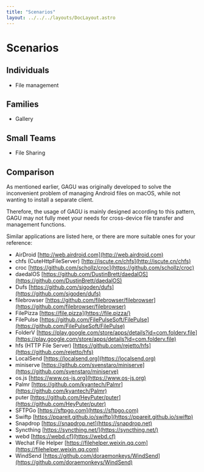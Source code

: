 ```yaml
---
title: "Scenarios"
layout: ../../../layouts/DocLayout.astro
---
```


# Scenarios

## Individuals

- File management

## Families

- Gallery

## Small Teams

- File Sharing

## Comparison

As mentioned earlier, GAGU was originally developed to solve the inconvenient problem of managing Android files on macOS, while not wanting to install a separate client.

Therefore, the usage of GAGU is mainly designed according to this pattern, GAGU may not fully meet your needs for cross-device file transfer and management functions.

Similar applications are listed here, or there are more suitable ones for your reference:

- AirDroid [http://web.airdroid.com](http://web.airdroid.com)
- chfs (CuteHttpFileServer) [http://iscute.cn/chfs](http://iscute.cn/chfs)
- croc [https://github.com/schollz/croc](https://github.com/schollz/croc)
- daedalOS [https://github.com/DustinBrett/daedalOS](https://github.com/DustinBrett/daedalOS)
- Dufs [https://github.com/sigoden/dufs](https://github.com/sigoden/dufs)
- filebrowser [https://github.com/filebrowser/filebrowser](https://github.com/filebrowser/filebrowser)
- FilePizza [https://file.pizza](https://file.pizza/)
- FilePulse [https://github.com/FilePulseSoft/FilePulse](https://github.com/FilePulseSoft/FilePulse)
- FolderV [https://play.google.com/store/apps/details?id=com.folderv.file](https://play.google.com/store/apps/details?id=com.folderv.file)
- hfs (HTTP File Server) [https://github.com/rejetto/hfs](https://github.com/rejetto/hfs)
- LocalSend [https://localsend.org](https://localsend.org)
- miniserve [https://github.com/svenstaro/miniserve](https://github.com/svenstaro/miniserve)
- os.js [https://www.os-js.org](https://www.os-js.org)
- Palmr [https://github.com/kyantech/Palmr](https://github.com/kyantech/Palmr)
- puter [https://github.com/HeyPuter/puter](https://github.com/HeyPuter/puter)
- SFTPGo [https://sftpgo.com](https://sftpgo.com)
- Swiftp [https://ppareit.github.io/swiftp](https://ppareit.github.io/swiftp)
- Snapdrop [https://snapdrop.net](https://snapdrop.net)
- Syncthing [https://syncthing.net/](https://syncthing.net/)
- webd [https://webd.cf](https://webd.cf)
- Wechat File Helper [https://filehelper.weixin.qq.com](https://filehelper.weixin.qq.com)
- WindSend [https://github.com/doraemonkeys/WindSend](https://github.com/doraemonkeys/WindSend)
